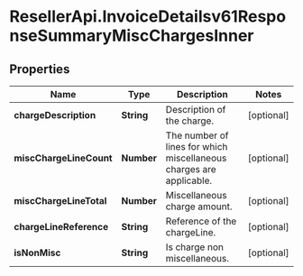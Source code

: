 # ResellerApi.InvoiceDetailsv61ResponseSummaryMiscChargesInner

## Properties

Name | Type | Description | Notes
------------ | ------------- | ------------- | -------------
**chargeDescription** | **String** | Description of the charge. | [optional] 
**miscChargeLineCount** | **Number** | The number of lines for which miscellaneous charges are applicable. | [optional] 
**miscChargeLineTotal** | **Number** | Miscellaneous charge amount. | [optional] 
**chargeLineReference** | **String** | Reference of the chargeLine. | [optional] 
**isNonMisc** | **String** | Is charge non miscellaneous. | [optional] 


